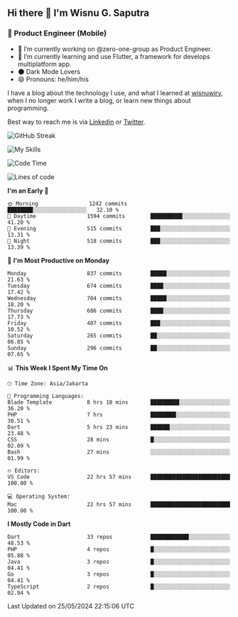 ## Hi there 👋 I'm Wisnu G. Saputra

### :mobile_phone_off: Product Engineer (Mobile)

- 🔭 I’m currently working on @zero-one-group as Product Engineer.
- 🌱 I’m currently learning and use Flutter, a framework for develops multiplatform app.
- 🌑 Dark Mode Lovers
- 😄 Pronouns: he/him/his

I have a blog about the technology I use, and what I learned at [wisnuwiry](https://wisnuwiry.space/), when I no longer work I write a blog, or learn new things about programming.

Best way to reach me is via [Linkedin](https://www.linkedin.com/in/wisnu-saputra/) or [Twitter](https://twitter.com/wisnuwiry).

![GitHub Streak](https://streak-stats.demolab.com?user=wisnuwiry&theme=dark&hide_border=true)

![My Skills](https://skillicons.dev/icons?i=dart,flutter,kotlin,swift,go,js,css,neovim,git,linux&perline=5)

<!--START_SECTION:waka-->
![Code Time](http://img.shields.io/badge/Code%20Time-1%2C297%20hrs%2020%20mins-blue)

![Lines of code](https://img.shields.io/badge/From%20Hello%20World%20I%27ve%20Written-4.4%20million%20lines%20of%20code-blue)

**I'm an Early 🐤** 

```text
🌞 Morning                1242 commits        ████████░░░░░░░░░░░░░░░░░   32.10 % 
🌆 Daytime                1594 commits        ██████████░░░░░░░░░░░░░░░   41.20 % 
🌃 Evening                515 commits         ███░░░░░░░░░░░░░░░░░░░░░░   13.31 % 
🌙 Night                  518 commits         ███░░░░░░░░░░░░░░░░░░░░░░   13.39 % 
```
📅 **I'm Most Productive on Monday** 

```text
Monday                   837 commits         █████░░░░░░░░░░░░░░░░░░░░   21.63 % 
Tuesday                  674 commits         ████░░░░░░░░░░░░░░░░░░░░░   17.42 % 
Wednesday                704 commits         █████░░░░░░░░░░░░░░░░░░░░   18.20 % 
Thursday                 686 commits         ████░░░░░░░░░░░░░░░░░░░░░   17.73 % 
Friday                   407 commits         ███░░░░░░░░░░░░░░░░░░░░░░   10.52 % 
Saturday                 265 commits         ██░░░░░░░░░░░░░░░░░░░░░░░   06.85 % 
Sunday                   296 commits         ██░░░░░░░░░░░░░░░░░░░░░░░   07.65 % 
```


📊 **This Week I Spent My Time On** 

```text
🕑︎ Time Zone: Asia/Jakarta

💬 Programming Languages: 
Blade Template           8 hrs 18 mins       █████████░░░░░░░░░░░░░░░░   36.20 % 
PHP                      7 hrs               ████████░░░░░░░░░░░░░░░░░   30.51 % 
Dart                     5 hrs 23 mins       ██████░░░░░░░░░░░░░░░░░░░   23.48 % 
CSS                      28 mins             █░░░░░░░░░░░░░░░░░░░░░░░░   02.09 % 
Bash                     27 mins             ░░░░░░░░░░░░░░░░░░░░░░░░░   01.99 % 

🔥 Editors: 
VS Code                  22 hrs 57 mins      █████████████████████████   100.00 % 

💻 Operating System: 
Mac                      22 hrs 57 mins      █████████████████████████   100.00 % 
```

**I Mostly Code in Dart** 

```text
Dart                     33 repos            ████████████░░░░░░░░░░░░░   48.53 % 
PHP                      4 repos             █░░░░░░░░░░░░░░░░░░░░░░░░   05.88 % 
Java                     3 repos             █░░░░░░░░░░░░░░░░░░░░░░░░   04.41 % 
Go                       3 repos             █░░░░░░░░░░░░░░░░░░░░░░░░   04.41 % 
TypeScript               2 repos             █░░░░░░░░░░░░░░░░░░░░░░░░   02.94 % 
```




 Last Updated on 25/05/2024 22:15:06 UTC
<!--END_SECTION:waka-->
